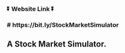 <h3>⏬ Website Link ⏬<h3>
# https://bit.ly/StockMarketSimulator
<h2 style= text-align=center>A Stock Market Simulator.<h2>
